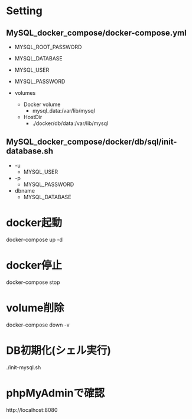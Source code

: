# Setting
## MySQL_docker_compose/docker-compose.yml
- MYSQL_ROOT_PASSWORD
- MYSQL_DATABASE
- MYSQL_USER
- MYSQL_PASSWORD

- volumes
    - Docker volume
        - mysql_data:/var/lib/mysql
    - HostDir
        - ./docker/db/data:/var/lib/mysql

## MySQL_docker_compose/docker/db/sql/init-database.sh
- -u
    - MYSQL_USER
- -p
    - MYSQL_PASSWORD
- dbname
    - MYSQL_DATABASE

# docker起動
docker-compose up -d

# docker停止
docker-compose stop

# volume削除
docker-compose down -v

# DB初期化(シェル実行)
./init-mysql.sh

# phpMyAdminで確認
http://localhost:8080